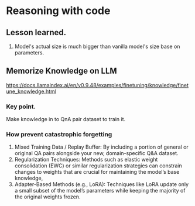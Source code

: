 # Reasoning with code

## Lesson learned.
1. Model's actual size is much bigger than vanilla model's size base on parameters.

## Memorize Knowledge on LLM
https://docs.llamaindex.ai/en/v0.9.48/examples/finetuning/knowledge/finetune_knowledge.html
### Key point.
Make knowledge in to QnA pair dataset to train it.
### How prevent catastrophic forgetting
1. Mixed Training Data / Replay Buffer:
By including a portion of general or original QA pairs alongside your new, domain-specific Q&A dataset.
2. Regularization Techniques:
Methods such as elastic weight consolidation (EWC) or similar regularization strategies can constrain changes to weights that are crucial for maintaining the model’s base knowledge,
3. Adapter-Based Methods (e.g., LoRA):
Techniques like LoRA update only a small subset of the model’s parameters while keeping the majority of the original weights frozen. 









